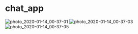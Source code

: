 # chat_app
![photo_2020-01-14_00-37-01](https://user-images.githubusercontent.com/32862869/72268930-18459980-3666-11ea-871a-b3da69c27ee3.jpg)
![photo_2020-01-14_00-37-03](https://user-images.githubusercontent.com/32862869/72268932-18de3000-3666-11ea-87b1-6b97f9d804a5.jpg)
![photo_2020-01-14_00-37-05](https://user-images.githubusercontent.com/32862869/72268933-18de3000-3666-11ea-954c-15202e5c52ae.jpg)
